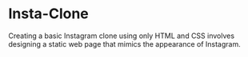 # Insta-Clone
Creating a basic Instagram clone using only HTML and CSS involves designing a static web page that mimics the appearance of Instagram.
